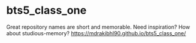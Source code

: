 # bts5_class_one
Great repository names are short and memorable. Need inspiration? How about studious-memory?
https://mdrakibhl90.github.io/bts5_class_one/
